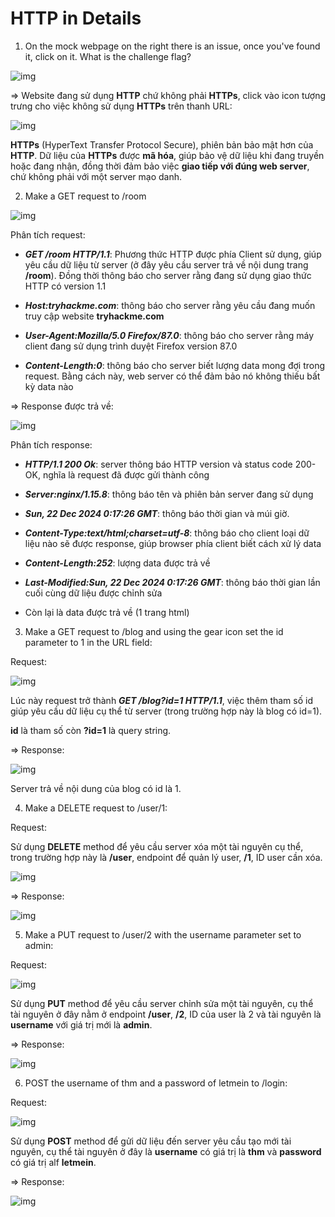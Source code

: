 # HTTP in Details

1. On the mock webpage on the right there is an issue, once you've found it, click on it. What is the challenge flag? 

![img](4)

=> Website đang sử dụng **HTTP** chứ không phải **HTTPs**, click vào icon tượng trưng cho việc không sử dụng **HTTPs** trên thanh URL: 

![img](5)

**HTTPs** (HyperText Transfer Protocol Secure), phiên bản bảo mật hơn của **HTTP**. Dữ liệu của **HTTPs** được **mã hóa**, giúp bảo vệ dữ liệu khi đang truyền hoặc đang nhận, đồng thời đảm bảo việc **giao tiếp với đúng web server**, chứ không phải với một server mạo danh. 

2. Make a GET request to /room

![img](6)

Phân tích request:

- ***GET /room HTTP/1.1***: Phương thức HTTP được phía Client sử dụng, giúp yêu cầu dữ liệu từ server (ở đây yêu cầu server trả về nội dung trang **/room**). Đồng thời thông báo cho server rằng đang sử dụng giao thức HTTP có version 1.1

- ***Host:tryhackme.com***: thông báo cho server rằng yêu cầu đang muốn truy cập website **tryhackme.com**

- ***User-Agent:Mozilla/5.0 Firefox/87.0***: thông báo cho server rằng máy client đang sử dụng trình duyệt Firefox version 87.0

- ***Content-Length:0***: thông báo cho server biết lượng data mong đợi trong request. Bằng cách này, web server có thể đảm bảo nó không thiếu bất kỳ data nào

=> Response được trả về: 

![img](7)

Phân tích response: 

- ***HTTP/1.1 200 Ok***: server thông báo HTTP version và status code 200-OK, nghĩa là request đã được gửi thành công

- ***Server:nginx/1.15.8***: thông báo tên và phiên bản server đang sử dụng

- ***Sun, 22 Dec 2024 0:17:26 GMT***: thông báo thời gian và múi giờ.

- ***Content-Type:text/html;charset=utf-8***: thông báo cho client loại dữ liệu nào sẽ được response, giúp browser phía client biết cách xử lý data

- ***Content-Length:252***: lượng data được trả về

- ***Last-Modified:Sun, 22 Dec 2024 0:17:26 GMT***: thông báo thời gian lần cuối cùng dữ liệu được chỉnh sửa

- Còn lại là data được trả về (1 trang html)

3. Make a GET request to /blog and using the gear icon set the id parameter to 1 in the URL field:

Request: 

![img](8)

Lúc này request trở thành ***GET /blog?id=1 HTTP/1.1***, việc thêm tham số id giúp yêu cầu dữ liệu cụ thể từ server (trong trường hợp này là blog có id=1).

**id** là tham số còn **?id=1** là query string. 

=> Response: 

![img](9)

Server trả về nội dung của blog có id là 1.

4. Make a DELETE request to /user/1: 

Request: 

Sử dụng **DELETE** method để yêu cầu server xóa một tài nguyên cụ thể, trong trường hợp này là **/user**, endpoint để quản lý user, **/1**, ID user cần xóa.

![img](10)

=> Response: 

![img](11)

5. Make a PUT request to /user/2 with the username parameter set to admin:

Request: 

![img](12)


Sử dụng **PUT** method để yêu cầu server chỉnh sửa một tài nguyên, cụ thể tài nguyên ở đây nằm ở endpoint **/user**, **/2**, ID của user là 2 và tài nguyên là **username** với giá trị mới là **admin**.

=> Response: 

![img](13)

6. POST the username of thm and a password of letmein to /login:

Request: 

![img](14)

Sử dụng **POST** method để gửi dữ liệu đến server yêu cầu tạo mới tài nguyên, cụ thể tài nguyên ở đây là **username** có giá trị là **thm** và **password** có giá trị alf **letmein**.

=> Response: 

![img](15)





